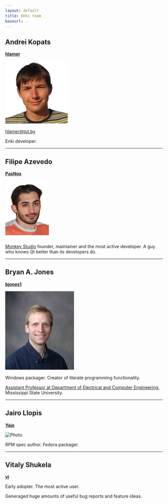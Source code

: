 ```yaml
---
layout: default
title: Enki team
baseurl: .
---
```



## Andrei Kopats

[**hlamer**](https://github.com/hlamer)

![Photo](photo/andrei.kopats.png)

[hlamer@tut.by](mailto:hlamer@tut.by)

Enki developer.
<hr/>

## Filipe Azevedo
[**PasNox**](https://github.com/pasnox)

![Photo](photo/PasNox.jpg)

[Monkey Studio](http://monkeystudio.org) founder, maintainer and the most active developer.
A guy who knows Qt better than its developers do.
<hr/>

## Bryan A. Jones
[**bjones1**](https://github.com/bjones1)

![Photo](photo/BryanAJones.jpg)

Windows packager. Creator of literate programming functionality.

[Assistant Professor at Department of Electrical and Computer Engineering](http://www.ece.msstate.edu/~bjones), Mississippi State University.
<hr/>

## Jairo Llopis
[**Yajo**](https://github.com/yajo)


![Photo](http://gravatar.com/avatar/76340b30482bc6dc546d6a47e724c3d1?s=120)

RPM spec author.
Fedora packager.
<hr/>

## Vitaly Shukela
[**vi**](https://github.com/vi)


Early adopter. The most active user.

Generaged huge amounts of useful bug reports and feature ideas.
